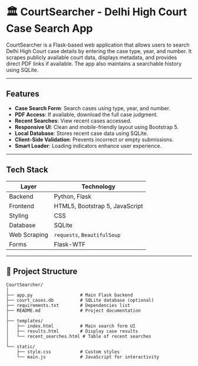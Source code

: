 # 🏛️ CourtSearcher - Delhi High Court Case Search App

CourtSearcher is a Flask-based web application that allows users to search Delhi High Court case details by entering the case type, year, and number. It scrapes publicly available court data, displays metadata, and provides direct PDF links if available. The app also maintains a searchable history using SQLite.

---

## Features

-  **Case Search Form**: Search cases using type, year, and number.
-  **PDF Access**: If available, download the full case judgment.
-  **Recent Searches**: View recent cases accessed.
-  **Responsive UI**: Clean and mobile-friendly layout using Bootstrap 5.
-  **Local Database**: Stores recent case data using SQLite.
-  **Client-Side Validation**: Prevents incorrect or empty submissions.
-  **Smart Loader**: Loading indicators enhance user experience.

---

##  Tech Stack

| Layer        | Technology                |
|--------------|---------------------------|
| Backend      | Python, Flask             |
| Frontend     | HTML5, Bootstrap 5, JavaScript |
| Styling      | CSS                       |
| Database     | SQLite                    |
| Web Scraping | `requests`, `BeautifulSoup` |
| Forms        | Flask-WTF                 |

---

## 📂 Project Structure

```plaintext
CourtSearcher/
│
├── app.py                  # Main Flask backend
├── court_cases.db          # SQLite database (optional)
├── requirements.txt        # Dependencies list
├── README.md               # Project documentation
│
├── templates/
│   ├── index.html          # Main search form UI
│   ├── results.html        # Display case results
│   └── recent_searches.html # Table of recent searches
│
└── static/
    ├── style.css           # Custom styles
    └── main.js             # JavaScript for interactivity
